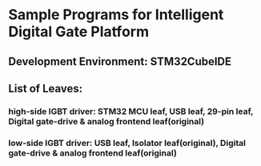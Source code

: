 # Sample Programs for Intelligent Digital Gate Platform
## Development Environment: STM32CubeIDE
## List of Leaves: 
### high-side IGBT driver: STM32 MCU leaf, USB leaf, 29-pin leaf, Digital gate-drive & analog frontend leaf(original)
### low-side IGBT driver: USB leaf, Isolator leaf(original), Digital gate-drive & analog frontend leaf(original)
